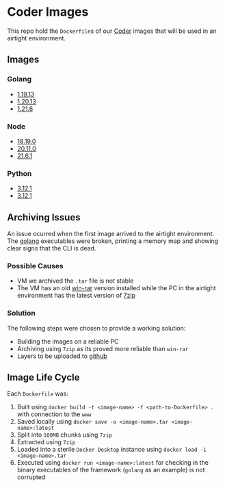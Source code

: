 # Coder Images

This repo hold the `Dockerfile`s of our [Coder](https://coder.com/) images that will be used in an airtight environment.

## Images

### Golang

- [1.19.13](/golang/1.19.13/Dockerfile)
- [1.20.13](/golang/1.20.13/Dockerfile)
- [1.21.6](/golang/1.21.6/Dockerfile)

### Node

- [18.19.0](/node/18.19.0/Dockerfile)
- [20.11.0](/node/20.11.0/Dockerfile)
- [21.6.1](/node/21.6.1/Dockerfile)

### Python

- [3.12.1](/python/3.12.1/Dockerfile)
- [3.12.1](/python/3.12.1/Dockerfile)

## Archiving Issues

An issue ocurred when the first image arrived to the airtight environment.
The [golang](https://go.dev/) executables were broken, printing a memory map and showing
clear signs that the CLI is dead.

### Possible Causes

- VM we archived the `.tar` file is not stable
- The VM has an old [win-rar](https://www.win-rar.com/) version installed while the PC
in the airtight environment has the latest version of [7zip](https://www.7-zip.org/)

### Solution

The following steps were chosen to provide a working solution:
- Building the images on a reliable PC
- Archiving using `7zip` as its proved more reliable than `win-rar`
- Layers to be uploaded to [github](https://github.com/firefly-out/coder-images)

## Image Life Cycle

Each `Dockerfile` was:
1. Built using `docker build -t <image-name> -f <path-to-Dockerfile> .` with connection to the `www`
2. Saved locally using `docker save -o <image-name>.tar <image-name>:latest`
3. Split into `100MB` chunks using `7zip`
4. Extracted using `7zip`
5. Loaded into a sterile `Docker Desktop` instance using `docker load -i <image-name>.tar`
6. Executed using `docker run <image-name>:latest` for checking in the binary executables of the framework (`golang` as an example) is not corrupted
